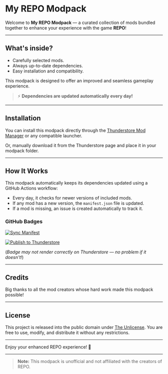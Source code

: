 # My REPO Modpack

Welcome to **My REPO Modpack** — a curated collection of mods bundled together to enhance your experience with the game **REPO**!

---

## What's inside?
- Carefully selected mods.
- Always up-to-date dependencies.
- Easy installation and compatibility.

This modpack is designed to offer an improved and seamless gameplay experience.

> ⚡ **Dependencies are updated automatically every day!**

---

## Installation

You can install this modpack directly through the [Thunderstore Mod Manager](https://www.overwolf.com/app/Thunderstore-Thunderstore_Mod_Manager) or any compatible launcher.

Or, manually download it from the Thunderstore page and place it in your modpack folder.

---

## How It Works

This modpack automatically keeps its dependencies updated using a GitHub Actions workflow:
- Every day, it checks for newer versions of included mods.
- If any mod has a new version, the `manifest.json` file is updated.
- If a mod is missing, an issue is created automatically to track it.

### GitHub Badges

[![Sync Manifest](https://github.com/ElRaphik/Repo-modpacks/actions/workflows/sync_manifest.yml/badge.svg)](https://github.com/ElRaphik/Repo-modpacks/actions/workflows/sync_manifest.yml)

[![Publish to Thunderstore](https://github.com/ElRaphik/Repo-modpacks/actions/workflows/publish.yml/badge.svg)](https://github.com/ElRaphik/Repo-modpacks/actions/workflows/publish.yml)

(*Badge may not render correctly on Thunderstore — no problem if it doesn't!*)

---

## Credits

Big thanks to all the mod creators whose hard work made this modpack possible!

---

## License

This project is released into the public domain under [The Unlicense](https://unlicense.org/). You are free to use, modify, and distribute it without any restrictions.

---

Enjoy your enhanced REPO experience! 🚀

---

> **Note:** This modpack is unofficial and not affiliated with the creators of REPO.
